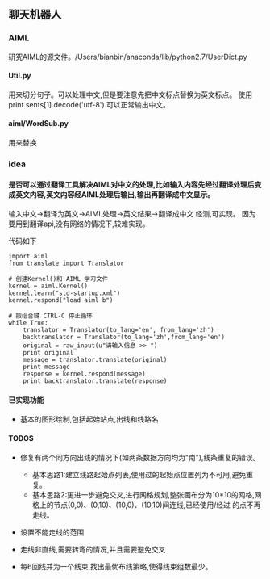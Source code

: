 ## 聊天机器人

### AIML
研究AIML的源文件。/Users/bianbin/anaconda/lib/python2.7/UserDict.py
#### Util.py
用来切分句子。可以处理中文,但是要注意先把中文标点替换为英文标点。
使用    print sents[1].decode('utf-8') 可以正常输出中文。
#### aiml/WordSub.py
用来替换

### idea
#### 是否可以通过翻译工具解决AIML对中文的处理,比如输入内容先经过翻译处理后变成英文内容,英文内容经AIML处理后输出,输出再翻译成中文显示。
输入中文->翻译为英文->AIML处理->英文结果->翻译成中文
经测,可实现。
因为要用到翻译api,没有网络的情况下,较难实现。

代码如下

```
import aiml
from translate import Translator

# 创建Kernel()和 AIML 学习文件
kernel = aiml.Kernel()
kernel.learn("std-startup.xml")
kernel.respond("load aiml b")

# 按组合键 CTRL-C 停止循环
while True:
    translator = Translator(to_lang='en', from_lang='zh')
    backtranslator = Translator(to_lang='zh',from_lang='en')
    original = raw_input(u"请输入信息 >> ")
    print original
    message = translator.translate(original)
    print message
    response = kernel.respond(message)
    print backtranslator.translate(response)
```

#### 已实现功能
- 基本的图形绘制,包括起始站点,出线和线路名

#### TODOS
- 修复有两个同方向出线的情况下(如两条数据方向均为"南"),线条重复的错误。

    - 基本思路1:建立线路起始点列表,使用过的起始点位置列为不可用,避免重复。
    - 基本思路2:更进一步避免交叉,进行网格规划,整张画布分为10*10的网格,网格上的节点(0,0)、(0,10)、(10,0)、(10,10)间连线,已经使用/经过
    的点不再走线。

- 设置不能走线的范围

- 走线非直线,需要转弯的情况,并且需要避免交叉

- 每6回线并为一个线束,找出最优布线策略,使得线束组数最少。
